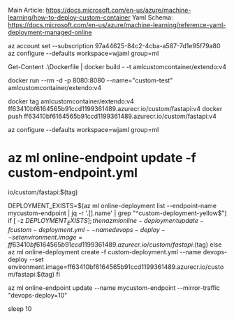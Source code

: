 Main Article: https://docs.microsoft.com/en-us/azure/machine-learning/how-to-deploy-custom-container
Yaml Schema: https://docs.microsoft.com/en-us/azure/machine-learning/reference-yaml-deployment-managed-online

az account set --subscription 97a44625-84c2-4cba-a587-7d1e95f79a80
az configure --defaults workspace=wjaml group=ml

Get-Content .\Dockerfile | docker build - -t amlcustomcontainer/extendo:v4

docker run --rm -d -p 8080:8080 --name="custom-test" amlcustomcontainer/extendo:v4

docker tag amlcustomcontainer/extendo:v4 ff63410bf6164565b91ccd1199361489.azurecr.io/custom/fastapi:v4
docker push ff63410bf6164565b91ccd1199361489.azurecr.io/custom/fastapi:v4

az configure --defaults workspace=wjaml group=ml
# az ml online-endpoint update -f custom-endpoint.yml
io/custom/fastapi:$(tag)  


DEPLOYMENT_EXISTS=$(az ml online-deployment list --endpoint-name mycustom-endpoint | jq -r '.[].name' | grep "^custom-deployment-yellow$")
if [ -z ${DEPLOYMENT_EXISTS} ]; 
then
    az ml online-deployment update -f custom-deployment.yml --name devops-deploy --set environment.image=ff63410bf6164565b91ccd1199361489.azurecr.io/custom/fastapi:$(tag)
else
    az ml online-deployment create -f custom-deployment.yml --name devops-deploy --set environment.image=ff63410bf6164565b91ccd1199361489.azurecr.io/custom/fastapi:$(tag)
fi

az ml online-endpoint update --name mycustom-endpoint --mirror-traffic "devops-deploy=10"

sleep 10